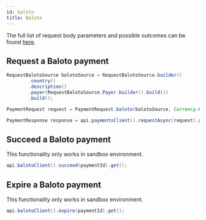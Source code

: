 ```yaml
---
id: baloto
title: Baloto
---
```


The full list of request body parameters and possible outcomes can be found [here](https://docs.checkout.com/payments/payment-methods/cash-and-atm-payment/via-baloto).

## Request a Baloto payment

```java
RequestBalotoSource balotoSource = RequestBalotoSource.builder()
        .country()
        .description()
        .payer(RequestBalotoSource.Payer.builder().build())
        .build();

PaymentRequest request = PaymentRequest.baloto(balotoSource, Currency.COP, 10L);

PaymentResponse response = api.paymentsClient().requestAsync(request).get();
```
## Succeed a Baloto payment

This functionality only works in sandbox environment.

```java
api.balotoClient().succeed(paymentId).get();
```

## Expire a Baloto payment

This functionality only works in sandbox environment.

```java
api.balotoClient().expire(paymentId).get();
```

